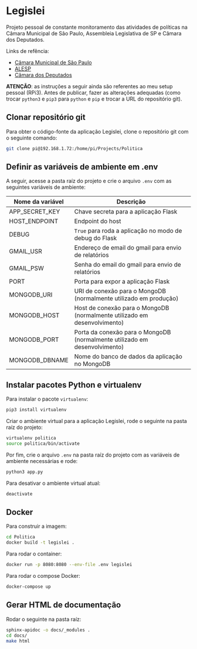 # Legislei

Projeto pessoal de constante monitoramento das atividades de políticas na Câmara Municipal de São Paulo, Assembleia Legislativa de SP e Câmara dos Deputados.

Links de refência:

* [Câmara Municipal de São Paulo](http://www.saopaulo.sp.leg.br/transparencia/dados-abertos/dados-disponibilizados-em-formato-aberto/)
* [ALESP](https://www.al.sp.gov.br/dados-abertos/)
* [Câmara dos Deputados](https://dadosabertos.camara.leg.br/swagger/api.html)

**ATENÇÃO**: as instruções a seguir ainda são referentes ao meu setup pessoal (RPi3). Antes de publicar, fazer as alterações adequadas (como trocar `python3` e `pip3` para `python` e `pip` e trocar a URL do repositório git).

## Clonar repositório git

Para obter o código-fonte da aplicação Legislei, clone o repositório git com o seguinte comando:

```Bash
git clone pi@192.168.1.72:/home/pi/Projects/Politica
```

## Definir as variáveis de ambiente em \.env

A seguir, acesse a pasta raíz do projeto e crie o arquivo `.env` com as seguintes variáveis de ambiente:

| Nome da variável | Descrição |
| ---------------- | --------- |
| APP_SECRET_KEY | Chave secreta para a aplicação Flask |
| HOST_ENDPOINT | Endpoint do host |
| DEBUG | `True` para roda a aplicação no modo de debug do Flask |
| GMAIL_USR | Endereço de email do gmail para envio de relatórios |
| GMAIL_PSW | Senha do email do gmail para envio de relatórios |
| PORT | Porta para expor a aplicação Flask |
| MONGODB_URI | URI de conexão para o MongoDB (normalmente utilizado em produção) |
| MONGODB_HOST | Host de conexão para o MongoDB (normalmente utilizado em desenvolvimento) |
| MONGODB_PORT | Porta da conexão para o MongoDB (normalmente utilizado em desenvolvimento) |
| MONGODB_DBNAME | Nome do banco de dados da aplicação no MongoDB |

## Instalar pacotes Python e virtualenv

Para instalar o pacote `virtualenv`:

```Bash
pip3 install virtualenv
```

Criar o ambiente virtual para a aplicação Legislei, rode o seguinte na pasta raíz do projeto:

```Bash
virtualenv politica
source politica/bin/activate
```

Por fim, crie o arquivo `.env` na pasta raíz do projeto com as variáveis de ambiente necessárias e rode:

```Bash
python3 app.py
```

Para desativar o ambiente virtual atual:

```Bash
deactivate
```

## Docker

Para construir a imagem:

```Bash
cd Politica
docker build -t legislei .
```

Para rodar o container:

```Bash
docker run -p 8080:8080 --env-file .env legislei
```

Para rodar o compose Docker:

```Bash
docker-compose up
```

## Gerar HTML de documentação

Rodar o seguinte na pasta raíz:

```Bash
sphinx-apidoc -o docs/_modules .
cd docs/
make html
```

